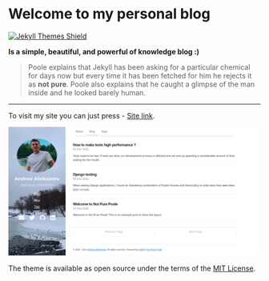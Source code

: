 # Welcome to my personal blog

<a href="https://jekyll-themes.com">
  <img src="https://img.shields.io/badge/featured%20on-JekyllThemes-red.svg" height="20" alt="Jekyll Themes Shield" >
</a>

**Is a simple, beautiful, and powerful of knowledge blog :)**

> Poole explains that Jekyll has been asking for a particular chemical for days now but every time it has been fetched for him he rejects it as **not pure**. Poole also explains that he caught a glimpse of the man inside and he looked barely human.
>

-----

To visit my site you can just press - [Site link](https://brainisthekey.github.io/brainkey_blog/).

![Screenshot](/assets/img/site-img.png)


The theme is available as open source under the terms of the [MIT License](https://opensource.org/licenses/MIT).
